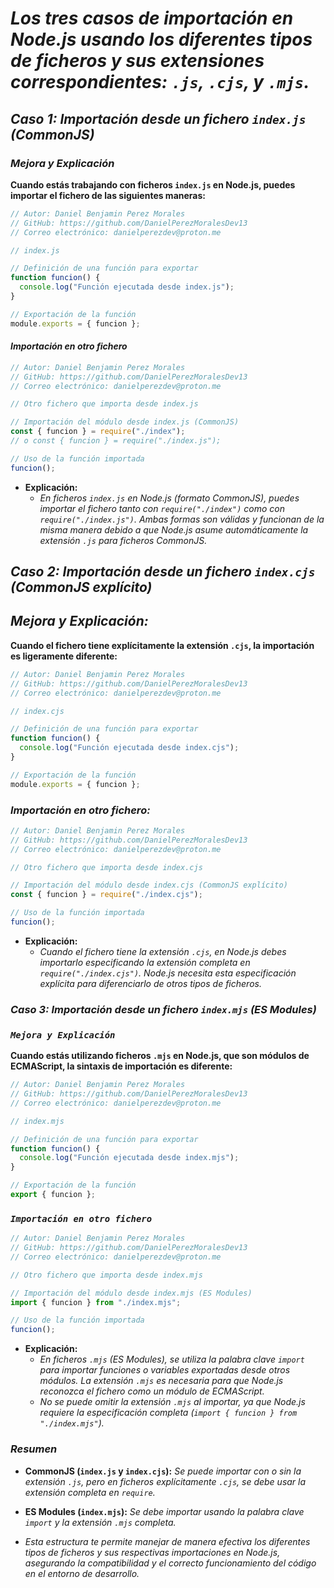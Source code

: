<!-- Autor: Daniel Benjamin Perez Morales -->
<!-- GitHub: https://github.com/DanielPerezMoralesDev13 -->
<!-- Correo electrónico: danielperezdev@proton.me -->

# ***Los tres casos de importación en Node.js usando los diferentes tipos de ficheros y sus extensiones correspondientes: `.js`, `.cjs`, y `.mjs`.***

## ***Caso 1: Importación desde un fichero `index.js` (CommonJS)***

### ***Mejora y Explicación***

**Cuando estás trabajando con ficheros `index.js` en Node.js, puedes importar el fichero de las siguientes maneras:**

```javascript
// Autor: Daniel Benjamin Perez Morales
// GitHub: https://github.com/DanielPerezMoralesDev13
// Correo electrónico: danielperezdev@proton.me 

// index.js

// Definición de una función para exportar
function funcion() {
  console.log("Función ejecutada desde index.js");
}

// Exportación de la función
module.exports = { funcion };
```

#### ***Importación en otro fichero***

```javascript
// Autor: Daniel Benjamin Perez Morales
// GitHub: https://github.com/DanielPerezMoralesDev13
// Correo electrónico: danielperezdev@proton.me 

// Otro fichero que importa desde index.js

// Importación del módulo desde index.js (CommonJS)
const { funcion } = require("./index");
// o const { funcion } = require("./index.js");

// Uso de la función importada
funcion();
```

- **Explicación:**
  - *En ficheros `index.js` en Node.js (formato CommonJS), puedes importar el fichero tanto con `require("./index")` como con `require("./index.js")`. Ambas formas son válidas y funcionan de la misma manera debido a que Node.js asume automáticamente la extensión `.js` para ficheros CommonJS.*

## ***Caso 2: Importación desde un fichero `index.cjs` (CommonJS explícito)***

## ***Mejora y Explicación:***

**Cuando el fichero tiene explícitamente la extensión `.cjs`, la importación es ligeramente diferente:**

```javascript
// Autor: Daniel Benjamin Perez Morales
// GitHub: https://github.com/DanielPerezMoralesDev13
// Correo electrónico: danielperezdev@proton.me 

// index.cjs

// Definición de una función para exportar
function funcion() {
  console.log("Función ejecutada desde index.cjs");
}

// Exportación de la función
module.exports = { funcion };
```

### ***Importación en otro fichero:***

```javascript
// Autor: Daniel Benjamin Perez Morales
// GitHub: https://github.com/DanielPerezMoralesDev13
// Correo electrónico: danielperezdev@proton.me 

// Otro fichero que importa desde index.cjs

// Importación del módulo desde index.cjs (CommonJS explícito)
const { funcion } = require("./index.cjs");

// Uso de la función importada
funcion();
```

- **Explicación:**
  - *Cuando el fichero tiene la extensión `.cjs`, en Node.js debes importarlo especificando la extensión completa en `require("./index.cjs")`. Node.js necesita esta especificación explícita para diferenciarlo de otros tipos de ficheros.*

### ***Caso 3: Importación desde un fichero `index.mjs` (ES Modules)***

### ***`Mejora y Explicación`***

**Cuando estás utilizando ficheros `.mjs` en Node.js, que son módulos de ECMAScript, la sintaxis de importación es diferente:**

```javascript
// Autor: Daniel Benjamin Perez Morales
// GitHub: https://github.com/DanielPerezMoralesDev13
// Correo electrónico: danielperezdev@proton.me 

// index.mjs

// Definición de una función para exportar
function funcion() {
  console.log("Función ejecutada desde index.mjs");
}

// Exportación de la función
export { funcion };
```

### ***`Importación en otro fichero`***

```javascript
// Autor: Daniel Benjamin Perez Morales
// GitHub: https://github.com/DanielPerezMoralesDev13
// Correo electrónico: danielperezdev@proton.me 

// Otro fichero que importa desde index.mjs

// Importación del módulo desde index.mjs (ES Modules)
import { funcion } from "./index.mjs";

// Uso de la función importada
funcion();
```

- **Explicación:**
  - *En ficheros `.mjs` (ES Modules), se utiliza la palabra clave `import` para importar funciones o variables exportadas desde otros módulos. La extensión `.mjs` es necesaria para que Node.js reconozca el fichero como un módulo de ECMAScript.*
  - *No se puede omitir la extensión `.mjs` al importar, ya que Node.js requiere la especificación completa (`import { funcion } from "./index.mjs"`).*

### ***Resumen***

- **CommonJS (`index.js` y `index.cjs`):** *Se puede importar con o sin la extensión `.js`, pero en ficheros explícitamente `.cjs`, se debe usar la extensión completa en `require`.*
- **ES Modules (`index.mjs`):** *Se debe importar usando la palabra clave `import` y la extensión `.mjs` completa.*

- *Esta estructura te permite manejar de manera efectiva los diferentes tipos de ficheros y sus respectivas importaciones en Node.js, asegurando la compatibilidad y el correcto funcionamiento del código en el entorno de desarrollo.*
